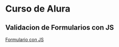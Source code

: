 
# Curso de Alura
## Validacion de Formularios con JS

[Formulario con JS](https://jeysonab.github.io/Validacion-de-Formularios-con-JS/registro.html)
